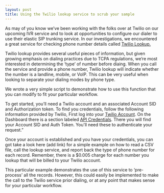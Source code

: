 ```yaml
---
layout: post
title: Using the Twilio lookup service to scrub your sample
---
```


As may of you know we’ve been working with the folks over at Twilio on our upcoming IVR service and to look at opportunities to configure our dialer to use their elastic SIP trunking service.  In our investigations, we encountered a great service for checking phone number details called [Twilio Lookup.](https://www.twilio.com/lookup) 

Twilio lookup provides several useful pieces of information, but given growing emphasis on dialing practices due to TCPA regulations, we’re most interested in determining the ‘type’ of number before diaing. When you call the service and provide a phone number, Twilio lookup will indicate whether the number is a landline, mobile, or VoIP. This can be very useful when looking to separate your dialing modes by phone type. 

We wrote a very simple script to demonstrate how to use this function that you can modify to fit your particular workflow. 

To get started, you’ll need a Twilio account and an associated Account SID and Authorization token. To find you credentials, follow the following information provided by Twilio, First log into your [Twilio Account](https://www.twilio.com/user/account). On the Dashboard there is a section labeled [API Credentials](https://www.twilio.com/user/account/settings#api-credentials). There you will find your Account SID and Auth Token. You'll need these to authenticate your request.”

Once your account is established and you have your credentials, you can got take a look here (add link) for a simple example on how to read a CSV file, call the lookup service, and report back the type of phone number for each record. Remember, there is a $0.005 charge for each number you lookup that will be billed to your Twilio account. 

This particular example demonstrates the use of this service to ‘pre-process’ all the records. However, this could easily be implemented to make the call to the Twilio service prior dialing, or at any point that makes sense for your particular workflow.
